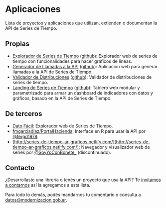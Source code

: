 # Aplicaciones

Lista de proyectos y aplicaciones que utilizan, extienden o documentan la API de Series de Tiempo.

## Propias

* [Explorador de Series de Tiempo](https://datosgobar.github.io/series-tiempo-ar-explorer/) ([github](https://github.com/datosgobar/series-tiempo-ar-explorer)): Explorador web de series de tiempo con funcionalidades para hacer gráficos de líneas.
* [Generador de Llamadas a la API](https://datosgobar.github.io/series-tiempo-ar-call-generator/) ([github](https://github.com/datosgobar/series-tiempo-ar-call-generator)): Aplicación web para generar llamadas a la API de Series de Tiempo.
* [Validador de Distribuciones](https://datosgobar.github.io/series-tiempo-ar-validation/) ([github](github.com/datosgobar/series-tiempo-ar-validation)): Validador de distribuciones de series de tiempo.
* [Landing de Series de Tiempo](http://datosgobar.github.io/series-tiempo-ar-landing) ([github](https://github.com/datosgobar/series-tiempo-ar-landing)): Tablero web modular y parametrizado para armar un dashboard de indicadores con datos y gráficos, basado en la API de Series de Tiempo.

## De terceros

* [Dato Fácil](https://datofacil.org/): Explorador web de Series de Tiempo.
* [fmgarciadiaz/PortalHacienda](https://github.com/fmgarciadiaz/PortalHacienda): Interface en R para usar la API por [@fergd1978](https://twitter.com/fergd1978).
* [http://series-de-tiempo-ar-graficos.netlify.com/](http://series-de-tiempo-ar-graficos.netlify.com/): Navegador y visualizador web de series por [@SoyYoConBonete_](https://twitter.com/SoyYoConBonete_) (discontinuado).

## Contacto

¿Desarrollaste una librería o tenés un proyecto que usa la API? Te [invitamos a contarnos](https://twitter.com/datosgobar) así la agregamos a esta lista.

Para todo lo demás, podés mandarnos tu comentario o consulta a [datos@modernizacion.gob.ar](mailto:datos@modernizacion.gob.ar).
